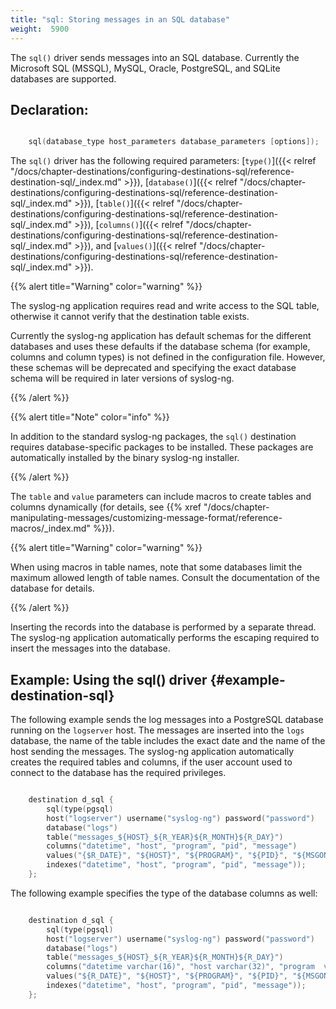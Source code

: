 ```yaml
---
title: "sql: Storing messages in an SQL database"
weight:  5900
---
```

<!-- DISCLAIMER: This file is based on the syslog-ng Open Source Edition documentation https://github.com/balabit/syslog-ng-ose-guides/commit/2f4a52ee61d1ea9ad27cb4f3168b95408fddfdf2 and is used under the terms of The syslog-ng Open Source Edition Documentation License. The file has been modified by Axoflow. -->

The `sql()` driver sends messages into an SQL database. Currently the Microsoft SQL (MSSQL), MySQL, Oracle, PostgreSQL, and SQLite databases are supported.


## Declaration:

```c

    sql(database_type host_parameters database_parameters [options]);

```

The `sql()` driver has the following required parameters: [`type()`]({{< relref "/docs/chapter-destinations/configuring-destinations-sql/reference-destination-sql/_index.md" >}}), [`database()`]({{< relref "/docs/chapter-destinations/configuring-destinations-sql/reference-destination-sql/_index.md" >}}), [`table()`]({{< relref "/docs/chapter-destinations/configuring-destinations-sql/reference-destination-sql/_index.md" >}}), [`columns()`]({{< relref "/docs/chapter-destinations/configuring-destinations-sql/reference-destination-sql/_index.md" >}}), and [`values()`]({{< relref "/docs/chapter-destinations/configuring-destinations-sql/reference-destination-sql/_index.md" >}}).

{{% alert title="Warning" color="warning" %}}

The syslog-ng application requires read and write access to the SQL table, otherwise it cannot verify that the destination table exists.

Currently the syslog-ng application has default schemas for the different databases and uses these defaults if the database schema (for example, columns and column types) is not defined in the configuration file. However, these schemas will be deprecated and specifying the exact database schema will be required in later versions of syslog-ng.

{{% /alert %}}


{{% alert title="Note" color="info" %}}

In addition to the standard syslog-ng packages, the `sql()` destination requires database-specific packages to be installed. These packages are automatically installed by the binary syslog-ng installer.

{{% /alert %}}

The `table` and `value` parameters can include macros to create tables and columns dynamically (for details, see {{% xref "/docs/chapter-manipulating-messages/customizing-message-format/reference-macros/_index.md" %}}).

{{% alert title="Warning" color="warning" %}}

When using macros in table names, note that some databases limit the maximum allowed length of table names. Consult the documentation of the database for details.

{{% /alert %}}

Inserting the records into the database is performed by a separate thread. The syslog-ng application automatically performs the escaping required to insert the messages into the database.


## Example: Using the sql() driver {#example-destination-sql}

The following example sends the log messages into a PostgreSQL database running on the `logserver` host. The messages are inserted into the `logs` database, the name of the table includes the exact date and the name of the host sending the messages. The syslog-ng application automatically creates the required tables and columns, if the user account used to connect to the database has the required privileges.

```c

    destination d_sql {
        sql(type(pgsql)
        host("logserver") username("syslog-ng") password("password")
        database("logs")
        table("messages_${HOST}_${R_YEAR}${R_MONTH}${R_DAY}")
        columns("datetime", "host", "program", "pid", "message")
        values("{$R_DATE}", "${HOST}", "${PROGRAM}", "${PID}", "${MSGONLY}")
        indexes("datetime", "host", "program", "pid", "message"));
    };

```

The following example specifies the type of the database columns as well:

```c

    destination d_sql {
        sql(type(pgsql)
        host("logserver") username("syslog-ng") password("password")
        database("logs")
        table("messages_${HOST}_${R_YEAR}${R_MONTH}${R_DAY}")
        columns("datetime varchar(16)", "host varchar(32)", "program  varchar(20)", "pid varchar(8)", "message  varchar(200)")
        values("${R_DATE}", "${HOST}", "${PROGRAM}", "${PID}", "${MSGONLY}")
        indexes("datetime", "host", "program", "pid", "message"));
    };

```

